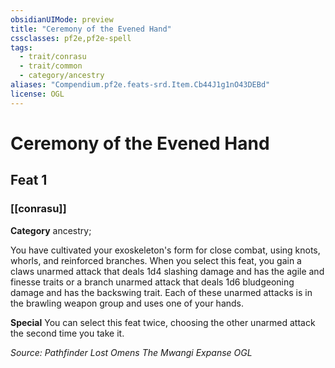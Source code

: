```yaml
---
obsidianUIMode: preview
title: "Ceremony of the Evened Hand"
cssclasses: pf2e,pf2e-spell
tags:
  - trait/conrasu
  - trait/common
  - category/ancestry
aliases: "Compendium.pf2e.feats-srd.Item.Cb44J1g1nO43DEBd"
license: OGL
---
```

# Ceremony of the Evened Hand
## Feat 1
### [[conrasu]]

**Category** ancestry; 




You have cultivated your exoskeleton's form for close combat, using knots, whorls, and reinforced branches. When you select this feat, you gain a claws unarmed attack that deals 1d4 slashing damage and has the agile and finesse traits or a branch unarmed attack that deals 1d6 bludgeoning damage and has the backswing trait. Each of these unarmed attacks is in the brawling weapon group and uses one of your hands.

**Special** You can select this feat twice, choosing the other unarmed attack the second time you take it.

*Source: Pathfinder Lost Omens The Mwangi Expanse*
*OGL*